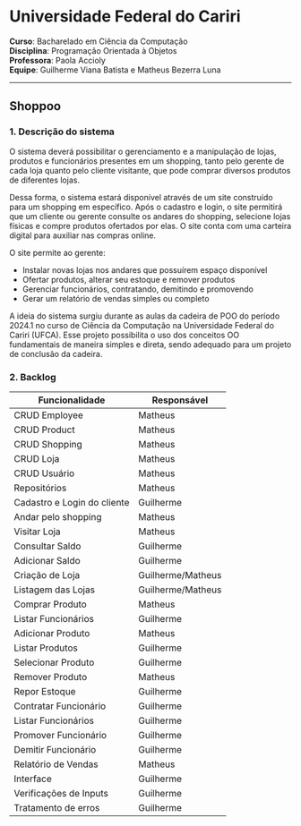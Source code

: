 # Universidade Federal do Cariri
**Curso**: Bacharelado em Ciência da Computação  
**Disciplina**: Programação Orientada à Objetos  
**Professora**: Paola Accioly  
**Equipe**: Guilherme Viana Batista e Matheus Bezerra Luna  

---

## Shoppoo

### 1. Descrição do sistema
O sistema deverá possibilitar o gerenciamento e a manipulação de lojas, produtos e funcionários presentes em um shopping, tanto pelo gerente de cada loja quanto pelo cliente visitante, que pode comprar diversos produtos de diferentes lojas.

Dessa forma, o sistema estará disponível através de um site construído para um shopping em específico. Após o cadastro e login, o site permitirá que um cliente ou gerente consulte os andares do shopping, selecione lojas físicas e compre produtos ofertados por elas. O site conta com uma carteira digital para auxiliar nas compras online. 

O site permite ao gerente:
- Instalar novas lojas nos andares que possuírem espaço disponível
- Ofertar produtos, alterar seu estoque e remover produtos
- Gerenciar funcionários, contratando, demitindo e promovendo
- Gerar um relatório de vendas simples ou completo

A ideia do sistema surgiu durante as aulas da cadeira de POO do período 2024.1 no curso de Ciência da Computação na Universidade Federal do Cariri (UFCA). Esse projeto possibilita o uso dos conceitos OO fundamentais de maneira simples e direta, sendo adequado para um projeto de conclusão da cadeira.

### 2. Backlog

| Funcionalidade               | Responsável            |
|------------------------------|------------------------|
| CRUD Employee                | Matheus               |
| CRUD Product                 | Matheus               |
| CRUD Shopping                | Matheus               |
| CRUD Loja                    | Matheus               |
| CRUD Usuário                 | Matheus               |
| Repositórios                 | Matheus               |
| Cadastro e Login do cliente  | Guilherme             |
| Andar pelo shopping          | Matheus               |
| Visitar Loja                 | Matheus               |
| Consultar Saldo              | Guilherme             |
| Adicionar Saldo              | Guilherme             |
| Criação de Loja              | Guilherme/Matheus     |
| Listagem das Lojas           | Guilherme/Matheus     |
| Comprar Produto              | Matheus               |
| Listar Funcionários          | Guilherme             |
| Adicionar Produto            | Matheus               |
| Listar Produtos              | Guilherme             |
| Selecionar Produto           | Guilherme             |
| Remover Produto              | Matheus               |
| Repor Estoque                | Guilherme             |
| Contratar Funcionário        | Guilherme             |
| Listar Funcionários          | Guilherme             |
| Promover Funcionário         | Guilherme             |
| Demitir Funcionário          | Guilherme             |
| Relatório de Vendas          | Matheus               |
| Interface                    | Guilherme             |
| Verificações de Inputs       | Guilherme             |
| Tratamento de erros          | Guilherme             |